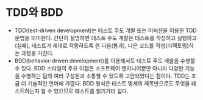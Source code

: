 
# TDD와 BDD
- TDD(test-driven development)는 테스트 주도 개발 또는 어써션을 이용한 TDD 문법을 의미한다. 간단히 설명하면 테스트 주도 개발은 테스트를 작성하고 실행하고(실패), 테스트가 제대로 작동하도록 한 다음(통과), 나은 코드를 작성(리팩토링)하는 과정을 거친다.
- BDD(behavior-driven development)를 이용해서도 테스트 주도 개발을 수행할 수 있다. BDD 스타일의 주요 이점은 소프트웨어 엔지니어뿐만 아니라 다양한 기능을 수행하는 팀의 여러 구성원과 소통할 수 있도록 고안되었다는 점이다. TDD는 조금 더 기술적인 언어에 가깝다. BDD 형식은 테스트 명세의 제목만으로도 무엇을 테스트하는지 알 수 있으므로 테스트를 읽기가더 쉽다.